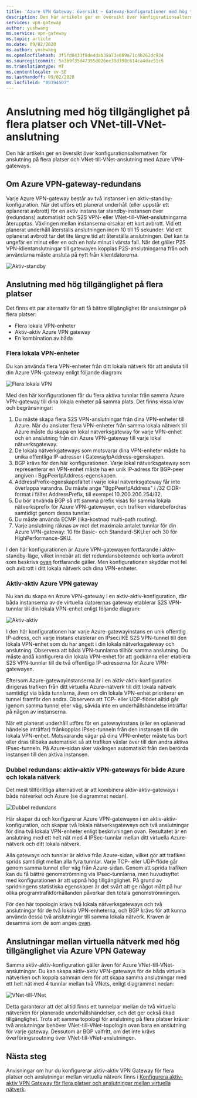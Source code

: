 ```yaml
---
title: 'Azure VPN Gateway: översikt – Gateway-konfigurationer med hög tillgänglighet'
description: Den här artikeln ger en översikt över konfigurationsalternativen för hög tillgänglighet med Azure VPN Gateway.
services: vpn-gateway
author: yushwang
ms.service: vpn-gateway
ms.topic: article
ms.date: 09/02/2020
ms.author: yushwang
ms.openlocfilehash: 3f5fd8433f8de4dab39a73e889a71c4b262dc924
ms.sourcegitcommit: 5a3b9f35d47355d026ee39d398c614ca4dae51c6
ms.translationtype: MT
ms.contentlocale: sv-SE
ms.lasthandoff: 09/02/2020
ms.locfileid: "89394507"
---
```

# <a name="highly-available-cross-premises-and-vnet-to-vnet-connectivity"></a>Anslutning med hög tillgänglighet på flera platser och VNet-till-VNet-anslutning
Den här artikeln ger en översikt över konfigurationsalternativen för anslutning på flera platser och VNet-till-VNet-anslutning med Azure VPN-gateways.

## <a name="about-azure-vpn-gateway-redundancy"></a><a name = "activestandby"></a>Om Azure VPN-gateway-redundans
Varje Azure VPN-gateway består av två instanser i en aktiv-standby-konfiguration. När det utförs ett planerat underhåll (eller uppstår ett oplanerat avbrott) för en aktiv instans tar standby-instansen över (redundans) automatiskt och S2S VPN- eller VNet-till-VNet-anslutningarna återupptas. Växlingen mellan instanserna orsakar ett kort avbrott. Vid ett planerat underhåll återställs anslutningen inom 10 till 15 sekunder. Vid ett oplanerat avbrott tar det lite längre tid att återställa anslutningen. Det kan ta ungefär en minut eller en och en halv minut i värsta fall. När det gäller P2S VPN-klientanslutningar till gatewayen kopplas P2S-anslutningarna från och användarna måste ansluta på nytt från klientdatorerna.

![Aktiv-standby](./media/vpn-gateway-highlyavailable/active-standby.png)

## <a name="highly-available-cross-premises-connectivity"></a>Anslutning med hög tillgänglighet på flera platser
Det finns ett par alternativ för att få bättre tillgänglighet för anslutningar på flera platser:

* Flera lokala VPN-enheter
* Aktiv-aktiv Azure VPN gateway
* En kombination av båda

### <a name="multiple-on-premises-vpn-devices"></a><a name = "activeactiveonprem"></a>Flera lokala VPN-enheter
Du kan använda flera VPN-enheter från ditt lokala nätverk för att ansluta till din Azure VPN-gateway enligt följande diagram:

![Flera lokala VPN](./media/vpn-gateway-highlyavailable/multiple-onprem-vpns.png)

Med den här konfigurationen får du flera aktiva tunnlar från samma Azure VPN-gateway till dina lokala enheter på samma plats. Det finns vissa krav och begränsningar:

1. Du måste skapa flera S2S VPN-anslutningar från dina VPN-enheter till Azure. När du ansluter flera VPN-enheter från samma lokala nätverk till Azure måste du skapa en lokal nätverksgateway för varje VPN-enhet och en anslutning från din Azure VPN-gateway till varje lokal nätverksgateway.
2. De lokala nätverkgateways som motsvarar dina VPN-enheter måste ha unika offentliga IP-adresser i GatewayIpAddress-egenskapen.
3. BGP krävs för den här konfigurationen. Varje lokal nätverksgateway som representerar en VPN-enhet måste ha en unik IP-adress för BGP-peer angiven i BgpPeerIpAddress-egenskapen.
4. AddressPrefix-egenskapsfältet i varje lokal nätverksgateway får inte överlappa varandra. Du måste ange "BgpPeerIpAddress" i /32 CIDR-format i fältet AddressPrefix, till exempel 10.200.200.254/32.
5. Du bör använda BGP så att samma prefix visas för samma lokala nätverksprefix för Azure VPN-gatewayen, och trafiken vidarebefordras samtidigt genom dessa tunnlar.
6. Du måste använda ECMP (lika-kostnad multi-path routing).
7. Varje anslutning räknas av mot det maximala antalet tunnlar för din Azure VPN-gateway: 10 för Basic- och Standard-SKU:er och 30 för HighPerformance-SKU. 

I den här konfigurationen är Azure VPN-gatewayen fortfarande i aktiv-standby-läge, vilket innebär att det redundansbeteende och korta avbrott som beskrivs [ovan](#activestandby) fortfarande gäller. Men konfigurationen skyddar mot fel och avbrott i ditt lokala nätverk och dina VPN-enheter.

### <a name="active-active-azure-vpn-gateway"></a>Aktiv-aktiv Azure VPN gateway
Nu kan du skapa en Azure VPN-gateway i en aktiv-aktiv-konfiguration, där båda instanserna av de virtuella datorernas gateway etablerar S2S VPN-tunnlar till din lokala VPN-enhet enligt följande diagram:

![Aktiv-aktiv](./media/vpn-gateway-highlyavailable/active-active.png)

I den här konfigurationen har varje Azure-gatewayinstans en unik offentlig IP-adress, och varje instans etablerar en IPsec/IKE S2S VPN-tunnel till den lokala VPN-enhet som du har angett i din lokala nätverksgateway och anslutning. Observera att båda VPN-tunnlarna tillhör samma anslutning. Du måste ändå konfigurera din lokala VPN-enhet för att godkänna eller etablera S2S VPN-tunnlar till de två offentliga IP-adresserna för Azure VPN-gatewayen.

Eftersom Azure-gatewayinstanserna är i en aktiv-aktiv-konfiguration dirigeras trafiken från ditt virtuella Azure-nätverk till ditt lokala nätverk samtidigt via båda tunnlarna, även om din lokala VPN-enhet prioriterar en tunnel framför den andra. Observera att TCP- eller UDP-flödet alltid går igenom samma tunnel eller väg, såvida inte en underhållshändelse inträffar på någon av instanserna.

När ett planerat underhåll utförs för en gatewayinstans (eller en oplanerad händelse inträffar) frånkopplas IPsec-tunneln från den instansen till din lokala VPN-enhet. Motsvarande vägar på dina VPN-enheter måste tas bort eller dras tillbaka automatiskt så att trafiken växlar över till den andra aktiva IPsec-tunneln. På Azure-sidan sker växlingen automatiskt från den berörda instansen till den aktiva instansen.

### <a name="dual-redundancy-active-active-vpn-gateways-for-both-azure-and-on-premises-networks"></a>Dubbel redundans: aktiv-aktiv VPN-gateways för både Azure och lokala nätverk
Det mest tillförlitliga alternativet är att kombinera aktiv-aktiv-gateways i både nätverket och Azure (se diagrammet nedan).

![Dubbel redundans](./media/vpn-gateway-highlyavailable/dual-redundancy.png)

Här skapar du och konfigurerar Azure VPN-gatewayen i en aktiv-aktiv-konfiguration, och skapar två lokala nätverksgateways och två anslutningar för dina två lokala VPN-enheter enligt beskrivningen ovan. Resultatet är en anslutning med ett helt nät med 4 IPSec-tunnlar mellan ditt virtuella Azure-nätverk och ditt lokala nätverk.

Alla gateways och tunnlar är aktiva från Azure-sidan, vilket gör att trafiken sprids samtidigt mellan alla fyra tunnlar. Varje TCP- eller UDP-flöde går genom samma tunnel eller väg från Azure-sidan. Genom att sprida trafiken kan du få bättre genomströmning via IPsec-tunnlarna, men huvudsyftet med konfigurationen är att uppnå hög tillgänglighet. På grund av spridningens statistiska egenskaper är det svårt att ge något mått på hur olika programtrafikförhållanden påverkar den totala genomströmningen.

För den här topologin krävs två lokala nätverksgateways och två anslutningar för de två lokala VPN-enheterna, och BGP krävs för att kunna använda dessa två anslutningar till samma lokala nätverk. Kraven är desamma som de som anges [ovan](#activeactiveonprem). 

## <a name="highly-available-vnet-to-vnet-connectivity-through-azure-vpn-gateways"></a>Anslutningar mellan virtuella nätverk med hög tillgänglighet via Azure VPN Gateway
Samma aktiv-aktiv-konfiguration gäller även för Azure VNet-till-VNet-anslutningar. Du kan skapa aktiv-aktiv VPN-gateways för de båda virtuella nätverken och koppla samman dem för att skapa samma anslutningar med ett helt nät med 4 tunnlar mellan två VNets, enligt diagrammet nedan:

![VNet-till-VNet](./media/vpn-gateway-highlyavailable/vnet-to-vnet.png)

Detta garanterar att det alltid finns ett tunnelpar mellan de två virtuella nätverken för planerade underhållshändelser, och det ger också ökad tillgänglighet. Trots att samma topologi för anslutning på flera platser kräver två anslutningar behöver VNet-till-VNet-topologin ovan bara en anslutning för varje gateway. Dessutom är BGP valfritt, om det inte krävs överföringsroutning över VNet-till-VNet-anslutningen.

## <a name="next-steps"></a>Nästa steg
Anvisningar om hur du konfigurerar aktiv-aktiv VPN Gateway för flera platser och anslutningar mellan virtuella nätverk finns i [Konfigurera aktiv-aktiv VPN Gateway för flera platser och anslutningar mellan virtuella nätverk](vpn-gateway-activeactive-rm-powershell.md).

